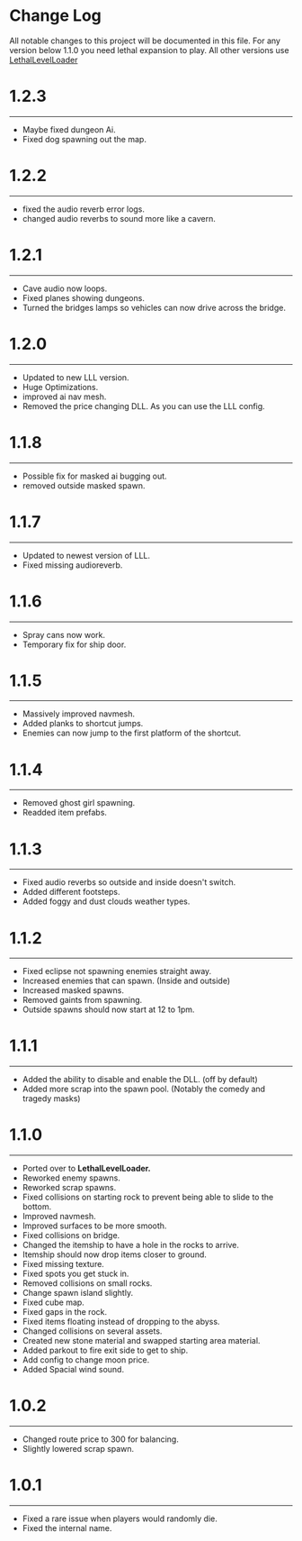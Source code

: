 # Change Log
All notable changes to this project will be documented in this file.
For any version below 1.1.0 you need lethal expansion to play. All other versions use [LethalLevelLoader](https://thunderstore.io/c/lethal-company/p/IAmBatby/LethalLevelLoader/)

# 1.2.3
***
- Maybe fixed dungeon Ai.
- Fixed dog spawning out the map.

# 1.2.2
***
- fixed the audio reverb error logs.
- changed audio reverbs to sound more like a cavern.


# 1.2.1
***
- Cave audio now loops.
- Fixed planes showing dungeons.
- Turned the bridges lamps so vehicles can now drive across the bridge.

# 1.2.0
***
- Updated to new LLL version.
- Huge Optimizations.
- improved ai nav mesh.
- Removed the price changing DLL. As you can use the LLL config.

# 1.1.8
***

- Possible fix for masked ai bugging out.
- removed outside masked spawn.

# 1.1.7
***

- Updated to newest version of LLL.
- Fixed missing audioreverb.

# 1.1.6
***

- Spray cans now work.
- Temporary fix for ship door.

# 1.1.5
***

- Massively improved navmesh.
- Added planks to shortcut jumps.
- Enemies can now jump to the first platform of the shortcut.

# 1.1.4
***

- Removed ghost girl spawning.
- Readded item prefabs.

# 1.1.3
***

- Fixed audio reverbs so outside and inside doesn't switch.
- Added different footsteps.
- Added foggy and dust clouds weather types.


# 1.1.2
***

- Fixed eclipse not spawning enemies straight away.
- Increased enemies that can spawn. (Inside and outside)
- Increased masked spawns.
- Removed gaints from spawning.
- Outside spawns should now start at 12 to 1pm.

# 1.1.1
***


- Added the ability to disable and enable the DLL. (off by default)
- Added more scrap into the spawn pool. (Notably the comedy and tragedy masks)

# 1.1.0
***

- Ported over to **LethalLevelLoader.**
- Reworked enemy spawns. 
- Reworked scrap spawns. 
- Fixed collisions on starting rock to prevent being able to slide to the bottom.
- Improved navmesh.
- Improved surfaces to be more smooth.
- Fixed collisions on bridge.
- Changed the itemship to have a hole in the rocks to arrive.
- Itemship should now drop items closer to ground.
- Fixed missing texture.
- Fixed spots you get stuck in.
- Removed collisions on small rocks.
- Change spawn island slightly.
- Fixed cube map.
- Fixed gaps in the rock.
- Fixed items floating instead of dropping to the abyss.
- Changed collisions on several assets.
- Created new stone material and swapped starting area material.
- Added parkout to fire exit side to get to ship.
- Add config to change moon price.
- Added Spacial wind sound.

# 1.0.2
***
- Changed route price to 300 for balancing.
- Slightly lowered scrap spawn.

# 1.0.1
***
- Fixed a rare issue when players would randomly die.
- Fixed the internal name.





